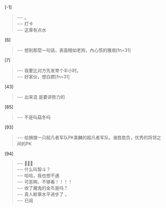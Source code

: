 
[-1] 
>--- 。<br>
>--- 打卡<br>
>--- 这章有点水<br>

[6] 
>--- 想到那麼一句話，表面穩如老狗，內心慌的雅痞[fn=31]<br>

[7] 
>--- 我要比对方先发育个半小时。<br>
>--- 好家伙，想白嫖[fn=31]<br>

[43] 
>--- 出来混 是要讲势力的<br>

[85] 
>--- 不是叫菇冬吗<br>

[93] 
>--- 给狮旗一只超凡者军队PK美麟的超凡者军队，谁胜胜负，优秀的将领之间的PK<br>

[94] 
>--- 🥺🥺🥺<br>
>--- 什么叫智斗？<br>
>--- 哈哈，我也想不通<br>
>--- 可恶啊，不够看！！！！<br>
>--- 收了魔鬼的金币是吗？<br>
>--- 真人断章水平进步了 。<br>
>--- 已阅<br>
